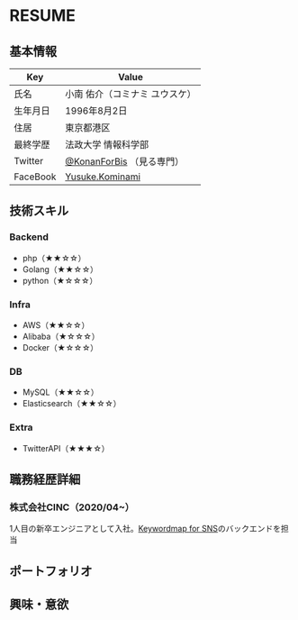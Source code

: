 # RESUME
## 基本情報
|  Key | Value |
| ---- | ---- |
| 氏名 | 小南 佑介（コミナミ ユウスケ） |
| 生年月日 | 1996年8月2日 |
| 住居  | 東京都港区 |
| 最終学歴  | 法政大学 情報科学部 |
| Twitter | [@KonanForBis](https://twitter.com/KonanForBis) （見る専門） |
| FaceBook | [Yusuke.Kominami](https://www.facebook.com/Yusuke.Kominami.82) |

## 技術スキル
### Backend
* php（★★☆☆）
* Golang（★★☆☆）
* python（★☆☆☆）
### Infra
* AWS（★★☆☆）
* Alibaba（★☆☆☆）
* Docker（★☆☆☆）
### DB
* MySQL（★★☆☆）
* Elasticsearch（★★☆☆）
### Extra
- TwitterAPI（★★★☆）

## 職務経歴詳細
### 株式会社CINC（2020/04~）
1人目の新卒エンジニアとして入社。[Keywordmap for SNS](https://keywordmap.jp/sns/)のバックエンドを担当

## ポートフォリオ

## 興味・意欲
